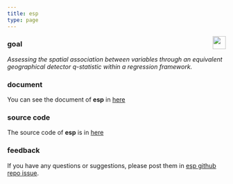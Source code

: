 ```yaml
---
title: esp
type: page
---
```


<img src="https://spatlyu.github.io/projects/projects-picture/esp.png" align="right" height="30"/>

### goal

*Assessing the spatial association between variables through an equivalent geographical detector q-statistic within a regression framework.*

### document

You can see the document of **esp** in [here](https://stscl.github.io/esp/)

### source code

The source code of **esp** is in [here](https://github.com/stscl/esp/)

### feedback

If you have any questions or suggestions, please post them in [esp github repo issue](https://github.com/stscl/esp/issues).
